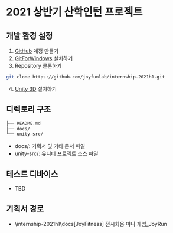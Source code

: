 # 2021 상반기 산학인턴 프로젝트

## 개발 환경 설정

1. [GitHub](https://github.com) 계정 만들기
2. [GitForWindows](https://gitforwindows.org) 설치하기
3. Repository 클론하기

```sh
git clone https://github.com/joyfunlab/internship-2021h1.git
```

4. [Unity 3D](https://store.unity.com/download) 설치하기

## 디렉토리 구조

```txt
├── README.md
├── docs/
└── unity-src/
```
- docs/: 기획서 및 기타 문서 파일
- unity-src/: 유니티 프로젝트 소스 파일

## 테스트 디바이스

- TBD

## 기획서 경로

- \internship-2021h1\docs\[JoyFitness] 전시회용 미니 게임_JoyRun
